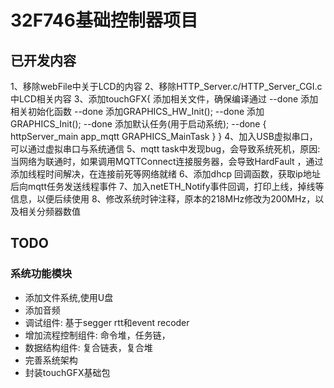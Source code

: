 # 32F746基础控制器项目

## 已开发内容

1、移除webFile中关于LCD的内容
2、移除HTTP_Server.c/HTTP_Server_CGI.c中LCD相关内容
3、添加touchGFX{
	添加相关文件，确保编译通过	--done
	添加相关初始化函数			--done
	添加GRAPHICS_HW_Init();		--done
	添加GRAPHICS_Init();		--done
	添加默认任务(用于启动系统);	--done
	{
		httpServer_main
		app_mqtt
		GRAPHICS_MainTask
	}
}
4、加入USB虚拟串口，可以通过虚拟串口与系统通信
5、mqtt task中发现bug，会导致系统死机，原因:当网络为联通时，如果调用MQTTConnect连接服务器，会导致HardFault ，通过添加线程时间解决，在连接前死等网络就绪
6、添加dhcp 回调函数，获取ip地址后向mqtt任务发送线程事件
7、加入netETH_Notify事件回调，打印上线，掉线等信息，以便后续使用
8、修改系统时钟注释，原本的218MHz修改为200MHz，以及相关分频器数值





## TODO
### 系统功能模块
* 添加文件系统,使用U盘
* 添加音频
* 调试组件: 基于segger rtt和event recoder
* 增加流程控制组件: 命令堆，任务链，
* 数据结构组件: 复合链表，复合堆
* 完善系统架构
* 封装touchGFX基础包





















